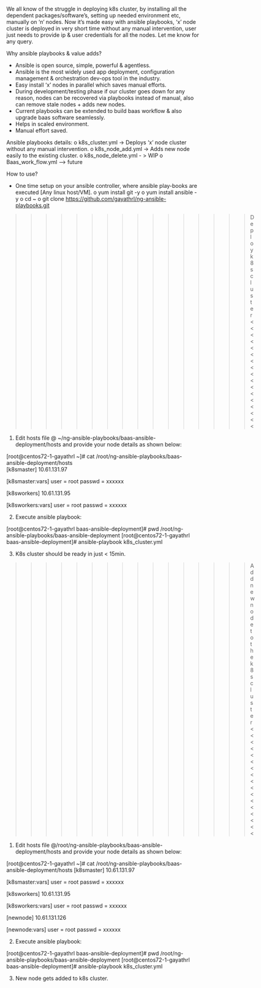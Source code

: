 We all know of the struggle in deploying k8s cluster, by installing all the dependent packages/software’s, setting up needed environment etc, manually on ‘n’ nodes.
Now it’s made easy  with ansible playbooks, ‘x’ node cluster is deployed in very short time without any manual intervention, user just needs to provide ip & user credentials for all the nodes.
Let me know for any query.
 
Why ansible playbooks & value adds?
-	Ansible is open source, simple, powerful & agentless.
-	Ansible is the most widely used app deployment,  configuration management & orchestration dev-ops tool  in the industry.
-	Easy install  ‘x’ nodes in parallel  which saves manual efforts.
-	During development/testing phase if our cluster goes down for any reason, nodes  can be recovered via playbooks instead of manual, also can remove stale nodes + adds new nodes. 
-	Current playbooks can be extended to build baas workflow & also upgrade baas software seamlessly.
-	Helps in scaled environment.
-	Manual effort saved.

Ansible playbooks details:
o	k8s_cluster.yml   ->  Deploys  ‘x’ node cluster without any manual intervention.
o	k8s_node_add.yml -> Adds new node easily to the existing cluster.
o	k8s_node_delete.yml  - > WIP
o	Baas_work_flow.yml –>  future

How to use?
-	One time setup on your ansible controller, where ansible play-books are executed [Any linux host/VM].
o	yum install git -y
o	yum install ansible -y
o	cd ~
o	git clone https://github.com/gayathrl/ng-ansible-playbooks.git

>>>>>>>>>>>>>>>>  Deploy k8s cluster <<<<<<<<<<<<<<<<<
1.	Edit hosts file @ ~/ng-ansible-playbooks/baas-ansible-deployment/hosts  and provide your node details as shown below:

[root@centos72-1-gayathrl ~]# cat /root/ng-ansible-playbooks/baas-ansible-deployment/hosts  
[k8smaster]
10.61.131.97

[k8smaster:vars]
user = root
passwd = xxxxxx

[k8sworkers]
10.61.131.95

[k8sworkers:vars]
user = root
passwd = xxxxxx

2.	Execute ansible playbook:

[root@centos72-1-gayathrl baas-ansible-deployment]# pwd
/root/ng-ansible-playbooks/baas-ansible-deployment
[root@centos72-1-gayathrl baas-ansible-deployment]# ansible-playbook k8s_cluster.yml

3.	K8s cluster should be ready in just < 15min.


>>>>>>>>>>>>>>>>  Add new node to the k8s cluster  <<<<<<<<<<<<<<<<<
1.	Edit hosts file @/root/ng-ansible-playbooks/baas-ansible-deployment/hosts  and provide your node details as shown below:

[root@centos72-1-gayathrl ~]# cat /root/ng-ansible-playbooks/baas-ansible-deployment/hosts
[k8smaster]
10.61.131.97

[k8smaster:vars]
user = root
passwd = xxxxxx

[k8sworkers]
10.61.131.95

[k8sworkers:vars]
user = root
passwd = xxxxxx

[newnode]
10.61.131.126

[newnode:vars]
user = root
passwd = xxxxxx

2.	Execute ansible playbook:

[root@centos72-1-gayathrl baas-ansible-deployment]# pwd
/root/ng-ansible-playbooks/baas-ansible-deployment
[root@centos72-1-gayathrl baas-ansible-deployment]# ansible-playbook k8s_cluster.yml

3.	New node gets added to k8s cluster.

